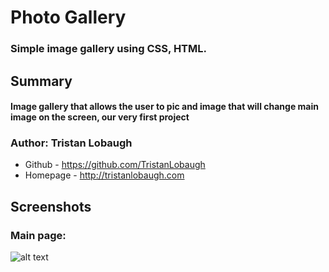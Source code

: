 # Photo Gallery

### Simple image gallery using CSS, HTML.

## Summary

#### Image gallery that allows the user to pic and image that will change main image on the screen, our very first project

### Author: Tristan Lobaugh 
+ Github - https://github.com/TristanLobaugh
+ Homepage - http://tristanlobaugh.com

## Screenshots

### Main page:
![alt text](https://raw.githubusercontent.com/TristanLobaugh/photo_gallery/master/img/screen_shot.png)